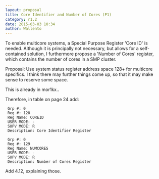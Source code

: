 ```yaml
---
layout: proposal
title: Core Identifier and Number of Cores (P1)
category: r1.2
date: 2015-03-03 10:34
author: Wallento
---
```


To enable multicore systems, a Special Purpose Register 'Core ID' is needed.
Although it is principally not necessary, but allows for a self-contained
solution, I furthermore propose a 'Number of Cores' register, which contains the
number of cores in a SMP cluster.

Proposal: Use system status register address space 128+ for multicore specifics.
I think there may further things come up, so that it may make sense to reserve
some space.

This is already in mor1kx..

Therefore, in table on page 24 add:

```
 Grp #: 0
 Reg #: 128
 Reg Name: COREID
 USER MODE: -
 SUPV MODE: R
 Description: Core Identifier Register

 Grp #: 0
 Reg #: 129
 Reg Name: NUMCORES
 USER MODE: -
 SUPV MODE: R
 Description: Number of Cores Register
```

Add 4.12, explaining those.

